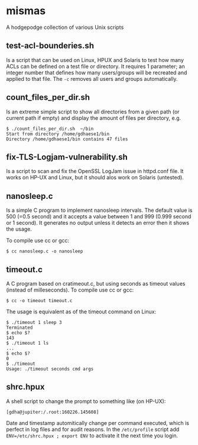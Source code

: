 # mismas
A hodgepodge collection of various Unix scripts

## test-acl-bounderies.sh
Is a script that can be used on Linux, HPUX and Solaris to test how many ACLs can be defined on a test file or directory. It requires 1 parameter; an integer number that defines how many users/groups will be recreated and applied to that file. The `-c` removes all users and groups automatically.

##  count_files_per_dir.sh
Is an extreme simple script to show all directories from a given path (or current path if empty) and display the amount of files per directory, e.g.

    $ ./count_files_per_dir.sh  ~/bin
    Start from directory /home/gdhaese1/bin
    Directory /home/gdhaese1/bin contains 47 files
    
## fix-TLS-Logjam-vulnerability.sh
Is a script to scan and fix the OpenSSL LogJam issue in httpd.conf file. It works on HP-UX and Linux, but it should alos work on Solaris (untested).

## nanosleep.c
Is a simple C program to implement nanosleep intervals. The default value is 500 (=0.5 second) and it accepts a value between 1 and 999 (0.999 second or 1 second). It generates no output unless it detects an error then it shows the usage.

To compile use cc or gcc:

    $ cc nanosleep.c -o nanosleep

## timeout.c
A C program based on cratimeout.c, but using seconds as timeout values (instead of milleseconds). To compile use cc or gcc:

    $ cc -o timeout timeout.c

The usage is equivalent as of the timeout command on Linux:

    $ ./timeout 1 sleep 3
    Terminated
    $ echo $?
    143
    $ ./timeout 1 ls
    ...
    $ echo $?
    0
    $ ./timeout
    Usage: ./timeout seconds cmd args

## shrc.hpux
A shell script to change the prompt to something like (on HP-UX):

    [gdha@jupiter:/.root:160226.145608]

Date and timestamp automitically change per command executed, which is perfect in log files and for audit reasons.
In the `/etc/profile` script add `ENV=/etc/shrc.hpux ; export ENV` to activate it the next time you login.

